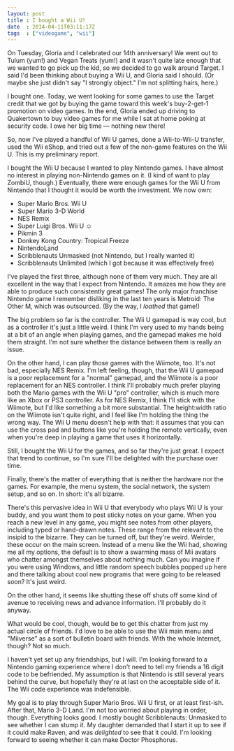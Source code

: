 ```yaml
---
layout: post
title : I bought a Wii U!
date  : 2014-04-11T03:11:17Z
tags  : ["videogame", "wii"]
---
```

On Tuesday, Gloria and I celebrated our 14th anniversary!  We went out to Tulum
(yum!) and Vegan Treats (yum!) and it wasn't quite late enough that we wanted
to go pick up the kid, so we decided to go walk around Target.  I said I'd been
thinking about buying a Wii U, and Gloria said I should.  (Or maybe she just
didn't say "I strongly object."  I'm not splitting hairs, here.)

I bought one.  Today, we went looking for some games to use the Target credit
that we got by buying the game toward this week's buy-2-get-1 promotion on
video games.  In the end, Gloria ended up driving to Quakertown to buy video
games for me while I sat at home poking at security code.  I owe her big time —
nothing new there!

So, now I've played a handful of Wii U games, done a Wii-to-Wii-U transfer,
used the Wii eShop, and tried out a few of the non-game features on the Wii U.
This is my preliminary report.

I bought the Wii U because I wanted to play Nintendo games.  I have almost no
interest in playing non-Nintendo games on it.  (I kind of want to play ZombiU,
though.)  Eventually, there were enough games for the Wii U from Nintendo that
I thought it would be worth the investment.  We now own:

* Super Mario Bros. Wii U
* Super Mario 3-D World
* NES Remix
* Super Luigi Bros. Wii U ☺
* Pikmin 3
* Donkey Kong Country: Tropical Freeze
* NintendoLand
* Scribblenauts Unmasked (not Nintendo, but I really wanted it)
* Scribblenauts Unlimited (which I got because it was effectively free)

I've played the first three, although none of them very much.  They are all
excellent in the way that I expect from Nintendo.  It amazes me how they are
able to produce such consistently great games!  The only major franchise
Nintendo game I remember disliking in the last ten years is Metroid: The Other
M, which was outsourced.  (By the way, I *loathed* that game!)

The big problem so far is the controller.  The Wii U gamepad is way cool, but
as a controller it's just a little weird.  I think I'm very used to my hands
being at a bit of an angle when playing games, and the gamepad makes me hold
them straight.  I'm not sure whether the distance between them is really an
issue.

On the other hand, I can play those games with the Wiimote, too.  It's not bad,
especially NES Remix.  I'm left feeling, though, that the Wii U gamepad is a
poor replacement for a "normal" gamepad, and the Wiimote is a poor replacement
for an NES controller.  I think I'll probably much prefer playing both the
Mario games with the Wii U "pro" controller, which is much more like an Xbox or
PS3 controller.  As for NES Remix, I think I'll stick with the Wiimote, but I'd
like something a bit more substantial.  The height:width ratio on the Wiimote
isn't quite right, and I feel like I'm holding the thing the wrong way.  The
Wii U menu doesn't help with that:  it assumes that you can use the cross pad
and buttons like you're holding the remote vertically, even when you're deep in
playing a game that uses it horizontally.

Still, I bought the Wii U for the games, and so far they're just great.  I
expect that trend to continue, so I'm sure I'll be delighted with the purchase
over time.

Finally, there's the matter of everything that is neither the hardware nor the
games.  For example, the menu system, the social network, the system setup, and
so on.  In short: it's all bizarre.

There's this pervasive idea in Wii U that everybody who plays Wii U is your
buddy, and you want them to post sticky notes on your game.  When you reach a
new level in any game, you might see notes from other players, including typed
or hand-drawn notes.  These range from the relevant to the insipid to the
bizarre.  They can be turned off, but they're weird.  Weirder, these occur on
the main screen.  Instead of a menu like the Wii had, showing me all my
options, the default is to show a swarming mass of Mii avatars who chatter
amongst themselves about nothing much.  Can you imagine if you were using
Windows, and little random speech bubbles popped up here and there talking
about cool new programs that were going to be released soon?  It's just weird.

On the other hand, it seems like shutting these off shuts off some kind of
avenue to receiving news and advance information.  I'll probably do it anyway.

What would be cool, though, would be to get this chatter from just my actual
circle of friends.  I'd love to be able to use the Wii main menu and "Miiverse"
as a sort of bulletin board with friends.  With the whole Internet, though?
Not so much.

I haven't yet set up any friendships, but I will.  I'm looking forward to a
Nintendo gaming experience where I don't need to tell my friends a 16 digit
code to be befriended.  My assumption is that Nintendo is still several years
behind the curve, but hopefully they're at last on the acceptable side of it.
The Wii code experience was indefensible.

My goal is to play through Super Mario Bros. Wii U first, or at least
first-ish.  After that, Mario 3-D Land.  I'm not too worried about playing in
order, though.  Everything looks good.  I mostly bought Scribblenauts: Unmasked
to see whether I can stump it.  My daughter demanded that I start it up to see
if it could make Raven, and was *delighted* to see that it could.  I'm looking
forward to seeing whether it can make Doctor Phosphorus.

